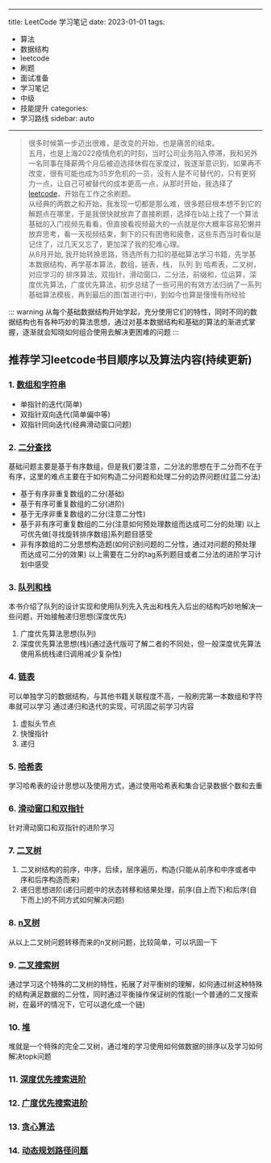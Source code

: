 
---
title: LeetCode 学习笔记
date: 2023-01-01
tags:
 - 算法
 - 数据结构
 - leetcode
 - 刷题
 - 面试准备
 - 学习笔记
 - 中级
 - 技能提升
categories:
 - 学习路线
sidebar: auto
---

> 很多时候第一步迈出很难，是改变的开始，也是痛苦的结束。  
> 五月，也是上海2022疫情危机的时刻，当时公司业务陷入停滞，我和另外一名同事在降薪两个月后被迫选择休假在家度过，我逐渐意识到，如果再不改变，很有可能也成为35岁危机的一员，没有人是不可替代的，只有更努力一点，让自己可被替代的成本更高一点，从那时开始，我选择了[leetcode](https://leetcode.cn/)，开始在工作之余刷题。  
> 从经典的两数之和开始，我发现一切都是那么难，很多题目根本想不到它的解题点在哪里，于是我很快就放弃了直接刷题，选择在b站上找了一个算法基础的入门视频先看看，但直接看视频最大的一点就是你大概率容易犯懒并放弃思考，看一天视频结束，剩下的只有困倦和疲惫，这些东西当时看似是记住了，过几天又忘了，更加深了我的犯难心理。  
> 从6月开始, 我开始转换思路，筛选所有力扣的基础算法学习书籍，先学基本数据结构，再学基本算法，数组，链表，栈， 队列 到 哈希表，二叉树，对应学习的 排序算法，双指针，滑动窗口，二分法，前缀和，位运算，深度优先算法，广度优先算法，初步总结了一些可用的有效方法归纳了一系列基础算法模板，再到最后的图(暂进行中)，到如今也算是慢慢有所经验



::: warning
从每个基础数据结构开始学起，充分使用它们的特性，同时不同的数据结构也有各种巧妙的算法思想，通过对基本数据结构和基础的算法的渐进式掌握，逐渐就会知晓如何组合使用去解决更困难的问题
:::
## 推荐学习leetcode书目顺序以及算法内容(持续更新)
### 1. [数组和字符串](https://leetcode.cn/leetbook/detail/array-and-string/)
- 单指针的迭代(简单)
- 双指针双向迭代(简单偏中等)
- 双指针同向迭代(经典滑动窗口问题)
### 2. [二分查找](https://leetcode.cn/leetbook/detail/binary-search/)
基础问题主要是基于有序数组，但是我们要注意，二分法的思想在于二分而不在于有序，这里的难点主要在于如何构造二分问题和处理二分的边界问题(红蓝二分法)
- 基于有序非重复数组的二分(基础)
- 基于有序可重复数组的二分(进阶)
- 基于无序非重复数组的二分(注意二分性)
- 基于非有序可重复数组的二分(注意如何预处理数组而达成可二分的处理)
以上可优先做[寻找旋转排序数组]系列题目感受
- 非有序数组的二分思想构造题(如何识别问题的二分性，通过对问题的预处理而达成可二分的效果)
以上需要在二分的tag系列题目或者二分法的进阶学习计划中感受
### 3. [队列和栈](https://leetcode.cn/leetbook/detail/queue-stack/)
本书介绍了队列的设计实现和使用队列先入先出和栈先入后出的结构巧妙地解决一些问题，开始接触递归思想(深度优先)
1. 广度优先算法思想(队列)
2. 深度优先算法思想(栈)(通过迭代版可了解二者的不同处，但一般深度优先算法使用系统栈递归调用减少复杂性)
### 4. [链表](https://leetcode.cn/leetbook/detail/linked-list/)
可以单独学习的数据结构，与其他书籍关联程度不高，一般刷完第一本数组和字符串就可以学习
通过递归和迭代的实现，可巩固之前学习内容
1. 虚拟头节点
2. 快慢指针
3. 递归
### 5. [哈希表](https://leetcode.cn/leetbook/detail/hash-table-plus/)
学习哈希表的设计思想以及使用方式，通过使用哈希表和集合记录数据个数和去重
### 6. [滑动窗口和双指针](https://leetcode.cn/leetbook/detail/sliding-window-and-two-pointers/)
针对滑动窗口和双指针的进阶学习
### 7. [二叉树](https://leetcode.cn/leetbook/detail/data-structure-binary-tree/)
1. 二叉树结构的前序，中序，后续，层序遍历，构造(只能从前序和中序或者中序和后序构造而来)
2. 递归思想进阶(递归问题中的状态转移和结果处理，前序(自上而下)和后序(自下而上)的不同方式如何解决问题)
### 8. [n叉树](https://leetcode.cn/leetbook/detail/n-ary-tree/)
从以上二叉树问题转移而来的n叉树问题，比较简单，可以巩固一下
### 9. [二叉搜索树](https://leetcode.cn/leetbook/detail/introduction-to-data-structure-binary-search-tree/)
通过学习这个特殊的二叉树的特性，拓展了对平衡树的理解，如何通过树这种特殊的结构满足数据的二分性，同时通过平衡操作保证树的性能(一个普通的二叉搜索树，在最坏的情况下，它可以退化成一个链)
### 10. [堆](https://leetcode.cn/leetbook/detail/heap/)
堆就是一个特殊的完全二叉树，通过堆的学习使用如何做数据的排序以及学习如何解决topk问题
### 11. [深度优先搜索进阶](https://leetcode.cn/leetbook/detail/dfs/)

### 12. [广度优先搜索进阶](https://leetcode.cn/leetbook/detail/bfs/)

### 13. [贪心算法](https://leetcode.cn/leetbook/detail/greedy/)
### 14. [动态规划路径问题](https://leetcode.cn/leetbook/detail/path-problems-in-dynamic-programming/)